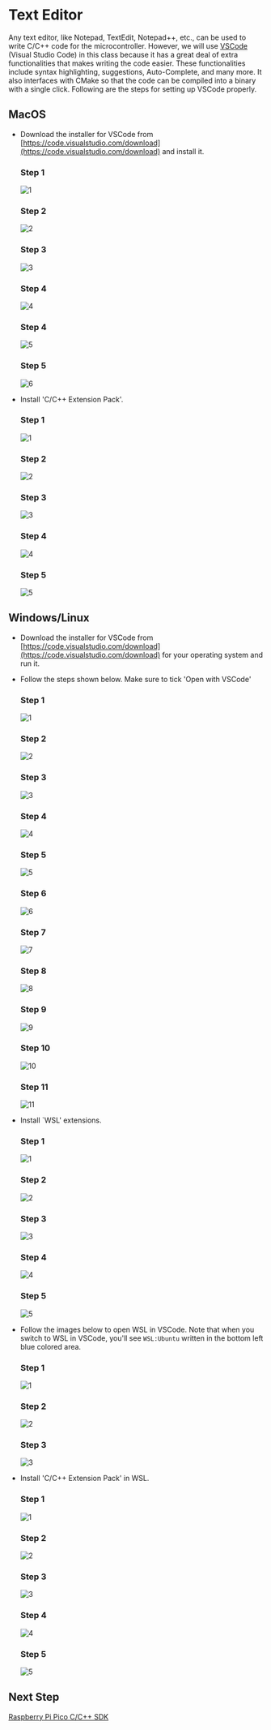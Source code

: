 # Text Editor
Any text editor, like Notepad, TextEdit, Notepad++, etc., can be used to write C/C++ code for the microcontroller. However, we will use [VSCode](https://code.visualstudio.com/) (Visual Studio Code) in this class because it has a great deal of extra functionalities that makes writing the code easier. These functionalities include syntax highlighting, suggestions, Auto-Complete, and many more. It also interfaces with CMake so that the code can be compiled into a binary with a single click. Following are the steps for setting up VSCode properly.

## MacOS
- Download the installer for VSCode from [https://code.visualstudio.com/download](https://code.visualstudio.com/download) and install it.
    ### Step 1
    ![1](./figs/mac/installVSCode/1.png)
    ### Step 2
    ![2](./figs/mac/installVSCode/2.png)
    ### Step 3
    ![3](./figs/mac/installVSCode/3.png)
    ### Step 4
    ![4](./figs/mac/installVSCode/4.png)
    ### Step 4
    ![5](./figs/mac/installVSCode/5.png)
    ### Step 5
    ![6](./figs/mac/installVSCode/6.png)
    
- Install 'C/C++ Extension Pack'.
    ### Step 1
    ![1](./figs/mac/installCppExtension/1.png)
    ### Step 2
    ![2](./figs/mac/installCppExtension/2.png)
    ### Step 3
    ![3](./figs/mac/installCppExtension/3.png)
    ### Step 4
    ![4](./figs/mac/installCppExtension/4.png)
    ### Step 5
    ![5](./figs/mac/installCppExtension/5.png)


## Windows/Linux
- Download the installer for VSCode from [https://code.visualstudio.com/download](https://code.visualstudio.com/download) for your operating system and run it.
- Follow the steps shown below. Make sure to tick 'Open with VSCode'
    ### Step 1
    ![1](./figs/windows/installVSCode/1.png)
    ### Step 2
    ![2](./figs/windows/installVSCode/2.png)
    ### Step 3
    ![3](./figs/windows/installVSCode/3.png)
    ### Step 4
    ![4](./figs/windows/installVSCode/4.png)
    ### Step 5
    ![5](./figs/windows/installVSCode/5.png)
    ### Step 6
    ![6](./figs/windows/installVSCode/6.png)
    ### Step 7
    ![7](./figs/windows/installVSCode/7.png)
    ### Step 8
    ![8](./figs/windows/installVSCode/8.png)
    ### Step 9
    ![9](./figs/windows/installVSCode/9.png)
    ### Step 10
    ![10](./figs/windows/installVSCode/10.png)
    ### Step 11
    ![11](./figs/windows/installVSCode/11.png)

- Install `WSL' extensions.
    ### Step 1
    ![1](./figs/windows/installWslExtension/1.png)
    ### Step 2
    ![2](./figs/windows/installWslExtension/2.png)
    ### Step 3
    ![3](./figs/windows/installWslExtension/3.png)
    ### Step 4
    ![4](./figs/windows/installWslExtension/4.png)
    ### Step 5
    ![5](./figs/windows/installWslExtension/5.png)
   
- Follow the images below to open WSL in VSCode. Note that when you switch to WSL in VSCode, you'll see `WSL:Ubuntu` written in the bottom left blue colored area.
    ### Step 1
    ![1](./figs/windows/openWslInVSCode/1.png)
    ### Step 2
    ![2](./figs/windows/openWslInVSCode/2.png)
    ### Step 3
    ![3](./figs/windows/openWslInVSCode/3.png)

- Install 'C/C++ Extension Pack' in WSL.
    ### Step 1
    ![1](./figs/windows/installCppExtension/1.png)
    ### Step 2
    ![2](./figs/windows/installCppExtension/2.png)
    ### Step 3
    ![3](./figs/windows/installCppExtension/3.png)
    ### Step 4
    ![4](./figs/windows/installCppExtension/4.png)
    ### Step 5
    ![5](./figs/windows/installCppExtension/5.png)
 
## Next Step
[Raspberry Pi Pico C/C++ SDK](https://github.com/Abhiricky1992/mae3185Notes/blob/master/appnA/sec03/piPicoSDK.md)
